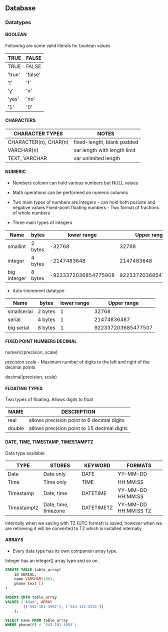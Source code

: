 ## Database 

### Datatypes

#### BOOLEAN

Following are some valid literals for boolean values

| TRUE        | FALSE       |
| ----------- | ----------- |
| TRUE        | FALSE       |
| 'true'      | 'false'     |
| 't'         | 'f'         |
| 'y'         | 'n'         |
| 'yes'       | 'no'        |
| '1'         | '0'         |

#### CHARACTERS


| CHARACTER TYPES           | NOTES                        |
| ------------------------- | ---------------------------- |
| CHARACTER(n), CHAR(n)     | fixed-length, blank padded   |
| VARCHAR(n)                | var length with length limit |
| TEXT, VARCHAR             | var unlimited length         |

#### NUMERIC

- Numbers column can hold various numbers but NULL values
- Math operations can be performed on numeric columns
- Two main types of numbers are
  Integers - can hold both posivite and negative values
  Fixed-point floating numbers  - Two format of fractions of whole numbers

- Three main types of integers


| Name         | bytes       | lower range             | Upper range         |
| ------------ | ----------- | ----------------------- | ------------------- |
| smallint     | 2 bytes     | -32768                  | 32768               |
| integer      | 4 bytes     | -2147483648             | 2147483648          |
| big interger | 8 bytes     | -9223372036854775808    | 9223372036854775807 |


- Auto-increment datatype

| Name         | bytes       | lower range | Upper range         |
| ------------ | ----------- | ----------- | ------------------- |
| smallserial  | 2 bytes     | 1           | 32768               |
| serial       | 4 bytes     | 1           | 21474836487         |
| big serial   | 8 bytes     | 1           | 922337203685477507  |


#### FIXED POINT NUMBERS DECIMAL

numeric(precision, scale)

precision scale - Maximum number of digits to the left and right of the decimal points


decimal(precision, scale)


#### FLOATING TYPES

Two types of floating. Allows digits to float

| NAME   | DESCRIPTION                                 |
| ------ | ------------------------------------------- |
| real   | allows precision point to 6 decimal digits  |
| double | allows precision point to 15 decimal digits |


#### DATE, TIME, TIMESTAMP, TIMESTAMPTZ

Data type available

| TYPE        | STORES                  | KEYWORD    | FORMATS                    |
| ----------- | ----------------------- | ---------  | -------------------------- | 
| Date        | Date only               | DATE       | YY-MM-DD                   |
| Time        | Time only               | TIME       | HH:MM:SS                   |
| Timestamp   | Date, time              | DATETIME   | YY-MM-DD HH:MM:SS          |
| Timestamptz | Date, time, timezone    | DATETIMETZ | YY-MM-DD HH:MM:SS TZ       |

Internally when we saving with TZ (UTC format) is saved, however when we are
retrieving it will be converted to TZ which is installed internally


#### ARRAYS

- Every data type has its own companion array type.

Integer has an integer[] array type and so on.

```sql
CREATE TABLE table_array(
    id SERIAL,
    name VARCHAR(100),
    phone text []
)

INSERt INTO table_array 
VALUES ('Adam', ARRAY
        [('542-101-3992'), ('543-122-2331')]
    );

SELECT name FROM table_array
WHERE phone[0] = '542-101-3993';
```
